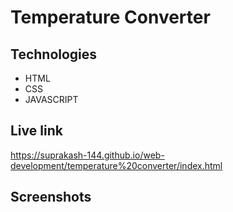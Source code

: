 # Temperature Converter

## Technologies
* HTML
* CSS
* JAVASCRIPT

## Live link

https://suprakash-144.github.io/web-development/temperature%20converter/index.html

## Screenshots

